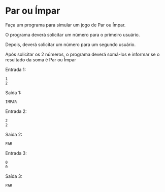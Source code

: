 # Par ou Ímpar

Faça um programa para simular um jogo de Par ou Ímpar.

O programa deverá solicitar um número para o primeiro usuário.

Depois, deverá solicitar um número para um segundo usuário.

Após solicitar os 2 números, o programa deverá somá-los e informar se o resultado da soma é Par ou Ímpar

Entrada 1:
```
1
2
```
Saída 1:
```
IMPAR
```
Entrada 2:
```
2
2
```
Saída 2:
```
PAR
```
Entrada 3:
```
0
0
```
Saída 3:
```
PAR
```
